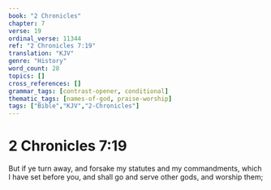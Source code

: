```yaml
---
book: "2 Chronicles"
chapter: 7
verse: 19
ordinal_verse: 11344
ref: "2 Chronicles 7:19"
translation: "KJV"
genre: "History"
word_count: 28
topics: []
cross_references: []
grammar_tags: [contrast-opener, conditional]
thematic_tags: [names-of-god, praise-worship]
tags: ["Bible","KJV","2-Chronicles"]
---
```


# 2 Chronicles 7:19

But if ye turn away, and forsake my statutes and my commandments, which I have set before you, and shall go and serve other gods, and worship them;
